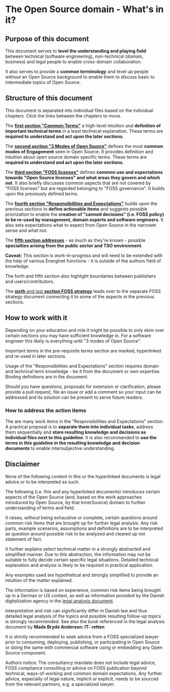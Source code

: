# The Open Source domain - What's in it?

## Purpose of this document

This document serves to **level the understanding and playing field** between technical (software engineering), non-technical (domain, business) and legal people to enable cross-domain collaboration.

It also serves to provide a **common terminology** and level up people without an Open Source background to enable them to discuss basic to intermediate topics of Open Source.


## Structure of this document

This document is separated into individual files based on the individual chapters. Click the links between the chapters to move.

The [**first section "Common Terms"**](02-FOSS-Terms-Intro-Common-Terms.md) a high-level intuition and **definition of important technical terms** in a least technical explanation. 
These terms are **required to understand and act upon the later sections**.

The **[second section "3 Modes of Open Source"](03-FOSS-Terms-Intro-3modes-of-FOSS.md)** defines the most **common modes of Engagement** seen in Open Source. It provides definition and intuition about open source domain specific terms.
These terms are **required to understand and act upon the later sections**.

The [**third section "FOSS licenses"**](04-FOSS-Terms-Intro-FOSS-licenses.md) defines **common use and expectations towards "Open Source licenses" and what areas they govern and which not**.
It also briefly discusses common aspects that are not covered by "FOSS licenses" but are regarded belonging to "FOSS governance".
It builds upon the previously defined terms.

The [**fourth section "Responsibilities and Expectations"**](05-FOSS-Terms-Intro-responsibilities-and-expectations.md) builds upon the previous sections to **define actionable items** and suggests possible priorization to enable the **creation of "canned decisions" (i.e. FOSS policy) to be re-used by management, domain experts and software engineers**.
It also sets expectations what to expect from Open Source in the narrower sense and what not.

The [**fifth section addresses**](06-FOSS-Terms-Intro-public-sector-specialties.md) - as much as they're known - possible **specialties arising from the public sector and TSO environment**. 

**Caveat:** This section is work-in-progress and will need to be extended with the help of various Energinet functions - it is outside of the authors field of knowledge.

The forth and fifth section also highlight boundaries between publishers and users/contributors.

The [**sixth** and last **section FOSS strategy**](07-FOSS-Terms-Intro-FOSS-strategy.md) leads over to the separate FOSS strategy document connecting it to some of the aspects in the previous sections.


## How to work with it

Depending on your education and role it might be possible to only skim over certain sections you may have sufficient knowledge in. 
For a software engineer this likely is everything until "3 modes of Open Source".

Important terms in the pre-requisite terms section are marked, hyperlinked and re-used in later sections.

Usage of the "Responsibilities and Expectations" section requires domain and technical term knowledge - be it from the document or own expertise. Binding definitions are in the document.

Should you have questions, proposals for extension or clarification, please provide a pull request, file an issue or add a comment so your input can be addressed and its solution can be present to serve future readers. 

### How to address the action items

The are many work items in the "Responsibilities and Expectations" section.
A practical proposal is to **separate them into individual tasks**, address them sequentially and **store resulting knowledge and decisions as individual files next to this guideline**. It is also recommended to **use the terms in this guideline in the resulting knowledge and decision documents** to enable intersubjective understanding.


## Disclaimer

None of the following content in this or the hyperlinked documents is legal advice or to be interpreted as such. 

The following (i.e. this and any hyperlinked documents) introduces certain aspects of the Open Source (and, based on the work approaches introduced by Open Source, by that InnerSource) domain to further understanding of terms and field.

It raises, without being exhaustive or complete, certain questions around common risk items that are brought up for further legal analysis. Any risk parts, example scenarios, assumptions and definitions are to be interpreted as question around possible risk to be analyzed and cleared up not statement of fact.

It further explains select technical matter in a strongly abstracted and simplified manner. Due to this abstraction, the information may not be suitable to fully decide certain specific legal situations. Detailed technical explanation and analysis is likely to be required in practical application. 

Any examples used are hypothetical and strongly simplified to provide an intuition of the matter explained.

The information is based on experience, common risk items being brought up in a German or US context, as well as information provided by the Danish digitalization agency in the [legal analysis document]().

Interpretation and risk can significantly differ in Danish law and thus detailed legal analysis of the topics and possible resulting follow-up topics is strongly recommended. See also the book referenced in the legal analysis document by **Mads Bryde Andersen: IT- retten**

It is strictly recommended to seek advice from a FOSS specialized lawyer prior to consuming, deploying, publishing, or participating in Open Source or doing the same with commercial software using or embedding any Open Source component.

Authors notice: The consultancy mandate does not include legal advice, FOSS compliance consulting or advice on FOSS publication beyond technical, ways-of-working and common domain expectations. Any further advice, especially of legal nature, implicit or explicit, needs to be sourced from the relevant partners, e.g. a specialized lawyer. 


